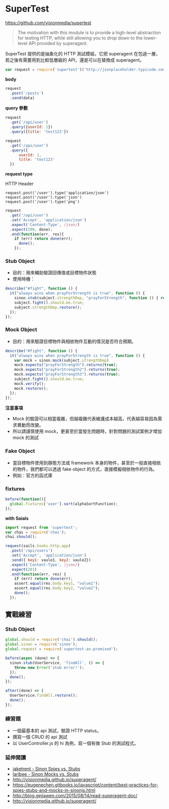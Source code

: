 # SuperTest

<https://github.com/visionmedia/supertest>

> The motivation with this module is to provide a high-level abstraction for testing HTTP, while still allowing you to drop down to the lower-level API provided by superagent.

SuperTest 提供的是抽象化的 HTTP 測試模組，它把 superagent 在包過一層，若之後有需要用到比較低層級的 API，還是可以在替換成 superagent。

```js
var request = require('supertest')('http://jsonplaceholder.typicode.com');
```

**body**

```js
request
  .post('/posts')
  .send(data)
```

**query 參數**

```js
request
  .get('/api/user')
  .query({userId: 1})
  .query({title: 'test123'})
```

```js
request
  .get('/api/user')
  .query({
      userId: 1,
      title: 'test123'
  })
```

**request type**

HTTP Header

```
request.post('/user').type('application/json')
request.post('/user').type('json')
request.post('/user').type('png')
```

```js
request
  .get('/api/user')
  .set('Accept', 'application/json')
  .expect('Content-Type', /json/)
  .expect(200, done);
  .end(function(err, res){
    if (err) return done(err);
      done();
    });
```

### Stub Object

* 目的：用來輔助驗證回傳值或目標物件狀態
* 使用時機：


```js
describe("#fight", function () {
  it("always wins when prayForStrength is true", function () {
    sinon.stub(subject.strengthDep, "prayForStrength", function () { return true; });
    subject.fight().should.be.true;
    subject.strengthDep.restore();
  });
});
```

### Mock Object

* 目的：用來驗證目標物件與相依物件互動的情況是否符合預期。

```js
describe("#fight", function () {
  it("always wins when prayForStrength is true", function () {
    var mock = sinon.mock(subject.strengthDep)
    mock.expects("prayForStrength").returns(true);
    mock.expects("prayForStrength2").returns(true);
    mock.expects("prayForStrength3").returns(true);
    subject.fight().should.be.true;
    mock.verify();
    mock.restore();
  });
});
```

**注意事項**

* Mock 的驗證可以相當複雜，但越複雜代表維護成本越高，代表越容易因為需求異動而改變。
* 所以請謹慎使用 mock，更甚至於當發生問題時，針對問題的測試案例才增加 mock 的測試

### Fake Object

* 當目標物件使用到靜態方法或 framework 本身的物件，甚至於一般直接相依的物件，我們都可以透過 fake object 的方式，直接模擬相依物件的行為。
* 例如：官方的函式庫

### fixtures

```js
before(function(){
  global.fixtures['user'].sort(alphaSortFunction);
});
```

**with Saials**

```js
import request from 'supertest';
var chai = require('chai');
chai.should();

request(sails.hooks.http.app)
  .post('/api/users')
  .set('Accept', 'application/json')
  .send({ key1: vaule1, key2: vaule2})
  .expect('Content-Type', /json/)
  .expect(201)
  .end(function(err, res) {
    if (err) return done(err);
    assert.equal(res.body.key1, "value1");
    assert.equal(res.body.key2, "value2");
    done();
  });
```

## 實戰練習

### Stub Object

```js
global.should = require('chai').should();
global.sinon = require('sinon');
global.request = require('supertest-as-promised');

before(async (done) => {
  sinon.stub(UserService, 'findAll', () => {
    throw new Error('stub error!');
  });
  done();
});

after((done) => {
  UserService.findAll.restore();
  done();
});
```

### 練習題

* 一個最基本的 api 測試，驗證 HTTP status。
* 撰寫一個 CRUD 的 api 測試
* 以 UserController.js 的 hi 為例，寫一個有做 Stub 的測試程式。

### 延伸閱讀

* [jaketrent - Sinon Spies vs. Stubs](https://jaketrent.com/post/sinon-spies-vs-stubs/)
* [laribee - Sinon Mocks vs. Stubs](https://gist.github.com/laribee/2050358)
* <http://visionmedia.github.io/superagent/>
* <https://eugenechen.gitbooks.io/javascript/content/best-practices-for-spies-stubs-and-mocks-in-sinonjs.html>
* <http://blog.gejiawen.com/2015/08/14/read-superagent-doc/>
* <http://visionmedia.github.io/superagent/>

<!--
http://blog.gejiawen.com/2015/08/14/read-superagent-doc/

superagent 不認為返回 4xx 和 5xx 的情況是錯誤。比如當請求返回 500 或者 403 之類的狀態碼時，可以通過 res.error 或者 res.status 等屬性來查看。此時並不會有錯誤對像傳遞到回調函數中。當發生網絡錯誤或者解析錯誤時，superagent 才會認為是發生了請求錯誤，此時會傳遞一個錯誤對像 err 作為回調函數的第一個參數。

當產生一個 4xx 或者 5xx 的 http 響應，res.error 提供了一個錯誤信息的對象，你可以通過檢查這個來做某些事情。

http://visionmedia.github.io/superagent/#test-documentation

[API Testing Examples | Getting Started with API Testing](https://www.soapui.org/tutorials.html)


https://eugenechen.gitbooks.io/javascript/content/best-practices-for-spies-stubs-and-mocks-in-sinonjs.html
-->